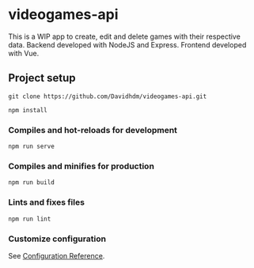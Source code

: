 # videogames-api
This is a WIP app to create, edit and delete games with their respective data.
Backend developed with NodeJS and Express.
Frontend developed with Vue.

## Project setup
```
git clone https://github.com/Davidhdm/videogames-api.git
```

```
npm install
```

### Compiles and hot-reloads for development
```
npm run serve
```

### Compiles and minifies for production
```
npm run build
```

### Lints and fixes files
```
npm run lint
```

### Customize configuration
See [Configuration Reference](https://cli.vuejs.org/config/).
